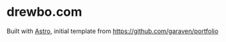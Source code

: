 # drewbo.com

Built with [Astro](https://astro.build/), initial template from https://github.com/garaven/portfolio
